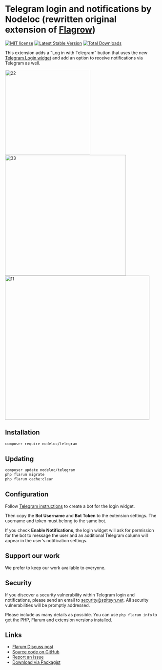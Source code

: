 # Telegram login and notifications by Nodeloc (rewritten original extension of [Flagrow](https://discuss.flarum.org/d/1832-flagrow-extension-developer-group))

[![MIT license](https://img.shields.io/badge/license-MIT-blue.svg)](https://github.com/nodeloc/telegram/blob/master/LICENSE.md) [![Latest Stable Version](https://img.shields.io/packagist/v/nodeloc/telegram.svg)](https://packagist.org/packages/nodeloc/telegram) [![Total Downloads](https://img.shields.io/packagist/dt/nodeloc/telegram.svg)](https://packagist.org/packages/nodeloc/telegram)

This extension adds a "Log in with Telegram" button that uses the new [Telegram Login widget](https://telegram.org/blog/login) and add an option to receive notifications via Telegram as well.

<img width="279" alt="22" src="https://github.com/nodeloc/telegram/assets/149086144/a77b61c0-4dba-40f0-a978-c4b578340b95">

<img width="396" alt="33" src="https://github.com/nodeloc/telegram/assets/149086144/dc04c577-0325-4e8e-9f0a-00981ef7e92e">

<img width="473" alt="11" src="https://github.com/nodeloc/telegram/assets/149086144/10ea6339-93f8-4adf-8264-0a4fd2310319">


## Installation

```bash
composer require nodeloc/telegram
```

## Updating

```bash
composer update nodeloc/telegram
php flarum migrate
php flarum cache:clear
```

## Configuration

Follow [Telegram instructions](https://core.telegram.org/widgets/login#setting-up-a-bot) to create a bot for the login widget.

Then copy the **Bot Username** and **Bot Token** to the extension settings. The username and token must belong to the same bot.

If you check **Enable Notifications**, the login widget will ask for permission for the bot to message the user and an additional Telegram column will appear in the user's notification settings.

## Support our work

We prefer to keep our work available to everyone.

## Security

If you discover a security vulnerability within Telegram login and notifications, please send an email to security@spitsyn.net. All security vulnerabilities will be promptly addressed.

Please include as many details as possible. You can use `php flarum info` to get the PHP, Flarum and extension versions installed.

## Links

- [Flarum Discuss post](https://www.nodeloc.com)
- [Source code on GitHub](https://github.com/nodeloc/telegram)
- [Report an issue](https://github.com/nodeloc/telegram/issues)
- [Download via Packagist](https://packagist.org/packages/nodeloc/telegram)

